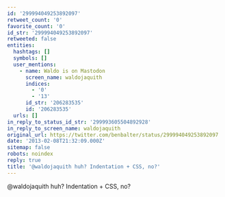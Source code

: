```yaml
---
id: '299994049253892097'
retweet_count: '0'
favorite_count: '0'
id_str: '299994049253892097'
retweeted: false
entities:
  hashtags: []
  symbols: []
  user_mentions:
    - name: Waldo is on Mastodon
      screen_name: waldojaquith
      indices:
        - '0'
        - '13'
      id_str: '206283535'
      id: '206283535'
  urls: []
in_reply_to_status_id_str: '299993605504892928'
in_reply_to_screen_name: waldojaquith
original_url: https://twitter.com/benbalter/status/299994049253892097
date: '2013-02-08T21:32:09.000Z'
sitemap: false
robots: noindex
reply: true
title: '@waldojaquith huh? Indentation + CSS, no?'
---
```


@waldojaquith huh? Indentation + CSS, no?
